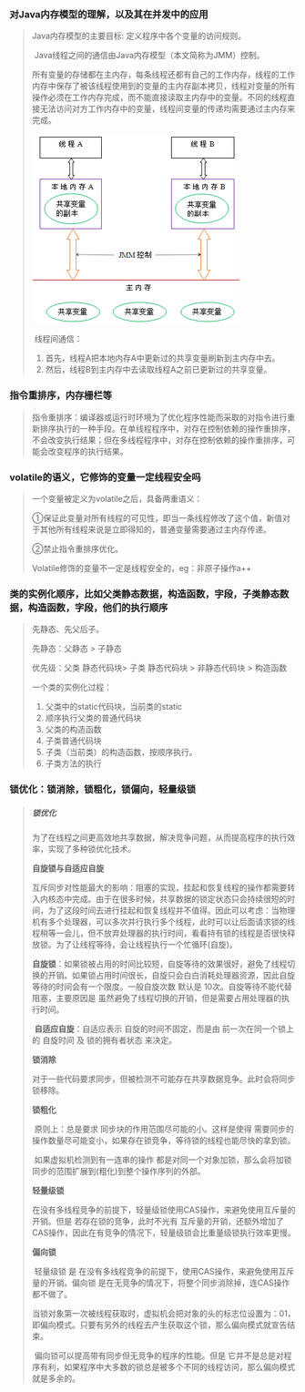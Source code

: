 ### 对Java内存模型的理解，以及其在并发中的应用

> Java内存模型的主要目标: 定义程序中各个变量的访问规则。 
>
> ​	Java线程之间的通信由Java内存模型（本文简称为JMM）控制。 
>
> ​	所有变量的存储都在主内存，每条线程还都有自己的工作内存，线程的工作内存中保存了被该线程使用到的变量的主内存副本拷贝，线程对变量的所有操作必须在工作内存完成，而不能直接读取主内存中的变量。不同的线程直接无法访问对方工作内存中的变量，线程间变量的传递均需要通过主内存来完成。
>
> ![image-20200105154608744](../image/image-20200105154608744.png)
>
> ​	线程间通信： 
>
> 1. 首先，线程A把本地内存A中更新过的共享变量刷新到主内存中去。 
> 2. 然后，线程B到主内存中去读取线程A之前已更新过的共享变量。 

### 指令重排序，内存栅栏等

> ​	指令重排序：编译器或运行时环境为了优化程序性能而采取的对指令进行重新排序执行的一种手段。在单线程程序中，对存在控制依赖的操作重排序，不会改变执行结果；但在多线程程序中，对存在控制依赖的操作重排序，可能会改变程序的执行结果。 

### volatile的语义，它修饰的变量一定线程安全吗

>  一个变量被定义为volatile之后，具备两重语义：
>
>  ①保证此变量对所有线程的可见性，即当一条线程修改了这个值，新值对于其他所有线程来说是立即得知的，普通变量需要通过主内存传递。
>
>  ②禁止指令重排序优化。 
>
>  Volatile修饰的变量不一定是线程安全的，eg：非原子操作a++

### 类的实例化顺序，比如父类静态数据，构造函数，字段，子类静态数据，构造函数，字段，他们的执行顺序

> 先静态、先父后子。
>
> 先静态：父静态 > 子静态
>
> 优先级：父类 静态代码块> 子类 静态代码块 > 非静态代码块 > 构造函数
>
> 一个类的实例化过程：
>
> 1. 父类中的static代码块，当前类的static
> 2. 顺序执行父类的普通代码块
> 3. 父类的构造函数
> 4. 子类普通代码块
> 5. 子类（当前类）的构造函数，按顺序执行。
> 6. 子类方法的执行

### 锁优化：锁消除，锁粗化，锁偏向，轻量级锁

> ##### **锁优化**
>
> ​	为了在线程之间更高效地共享数据，解决竞争问题，从而提高程序的执行效率，实现了多种锁优化技术。
>
> **自旋锁与自适应自旋**
>
> ​	互斥同步对性能最大的影响：阻塞的实现，挂起和恢复线程的操作都需要转入内核态中完成。由于在很多时候，共享数据的锁定状态只会持续很短的时间，为了这段时间去进行挂起和恢复线程并不值得。因此可以考虑：当物理机有多个处理器，可以多次并行执行多个线程，此时可以让后面请求锁的线程稍等一会儿，但不放弃处理器的执行时间，看看持有锁的线程是否很快释放锁。为了让线程等待，会让线程执行一个忙循环(自旋)。
>
> ​	**自旋锁**：如果锁被占用的时间比较短，自旋等待的效果很好，避免了线程切换的开销。如果锁占用时间很长，自旋只会白白消耗处理器资源，因此自旋等待的时间会有一个限度。一般自旋次数 默认是 10次。自旋等待不能代替阻塞，主要原因是 虽然避免了线程切换的开销，但是需要占用处理器的执行时间。
>
> ​    **自适应自旋**：自适应表示 自旋的时间不固定，而是由 前一次在同一个锁上的 自旋时间 及 锁的拥有者状态 来决定。
>
> **锁消除**
>
> ​    对于一些代码要求同步，但被检测不可能存在共享数据竞争。此时会将同步锁移除。
>
> **锁粗化**
>
> ​    原则上：总是要求 同步块的作用范围尽可能的小。这样是使得 需要同步的操作数量尽可能变小，如果存在锁竞争，等待锁的线程也能尽快的拿到锁。
>
> ​    如果虚拟机检测到有一连串的操作 都是对同一个对象加锁，那么会将加锁同步的范围扩展到(粗化)到整个操作序列的外部。
>
> **轻量级锁**
>
> ​    在没有多线程竞争的前提下，轻量级锁使用CAS操作，来避免使用互斥量的开销。但是 若存在锁的竞争，此时不光有 互斥量的开销，还额外增加了CAS操作，因此在有竞争的情况下，轻量级锁会比重量级锁执行效率更慢。
>
> **偏向锁**
>
> ​    轻量级锁 是 在没有多线程竞争的前提下，使用CAS操作，来避免使用互斥量的开销。偏向锁 是在无竞争的情况下，将整个同步消除掉，连CAS操作都不做了。
>
> ​    当锁对象第一次被线程获取时，虚拟机会把对象的头的标志位设置为：01，即偏向模式。只要有另外的线程去产生获取这个锁，那么偏向模式就宣告结束。
>
> ​    偏向锁可以提高带有同步但无竞争的程序的性能。但是 它并不是总是对程序有利，如果程序中大多数的锁总是被多个不同的线程访问，那么偏向模式就是多余的。
